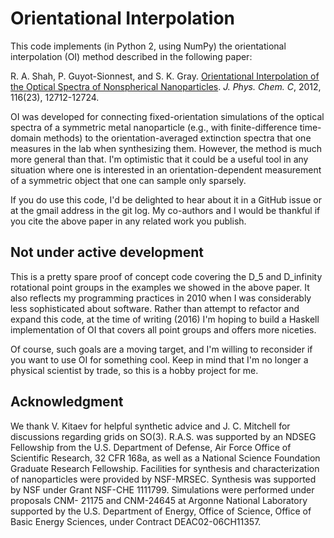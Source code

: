 # Orientational Interpolation

This code implements (in Python 2, using NumPy) the orientational
interpolation (OI) method described in the following paper:

R. A. Shah, P. Guyot-Sionnest, and
S. K. Gray. [Orientational
Interpolation of the Optical Spectra of Nonspherical
Nanoparticles](http://dx.doi.org//10.1021/jp300621q). *J. Phys. Chem. C*, 2012, 116(23), 12712-12724.

OI was developed for connecting fixed-orientation simulations of the
optical spectra of a symmetric metal nanoparticle (e.g., with
finite-difference time-domain methods) to the orientation-averaged
extinction spectra that one measures in the lab when synthesizing
them. However, the method is much more general than that. I'm
optimistic that it could be a useful tool in any situation where one
is interested in an orientation-dependent measurement of a symmetric
object that one can sample only sparsely.

If you do use this code, I'd be delighted to hear about it in a GitHub
issue or at the gmail address in the git log. My co-authors and I
would be thankful if you cite the above paper in any related work you
publish.

## Not under active development

This is a pretty spare proof of concept code covering the D_5 and
D_infinity rotational point groups in the examples we showed in the
above paper. It also reflects my programming practices in 2010 when I
was considerably less sophisticated about software. Rather than
attempt to refactor and expand this code, at the time of writing
(2016) I'm hoping to build a Haskell implementation of OI that covers
all point groups and offers more niceties.

Of course, such goals are a moving target, and I'm willing to
reconsider if you want to use OI for something cool. Keep in mind that
I'm no longer a physical scientist by trade, so this is a hobby
project for me.

## Acknowledgment

We thank V. Kitaev for helpful synthetic advice and J. C.  Mitchell
for discussions regarding grids on SO(3). R.A.S. was supported by an
NDSEG Fellowship from the U.S. Department of Defense, Air Force Office
of Scientific Research, 32 CFR 168a, as well as a National Science
Foundation Graduate Research Fellowship. Facilities for synthesis and
characterization of nanoparticles were provided by NSF-MRSEC.
Synthesis was supported by NSF under Grant NSF-CHE
1111799. Simulations were performed under proposals CNM- 21175 and
CNM-24645 at Argonne National Laboratory supported by the
U.S. Department of Energy, Office of Science, Office of Basic Energy
Sciences, under Contract DEAC02-06CH11357.
